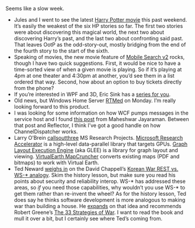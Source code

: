 Seems like a slow week.

-   Jules and I went to see the latest [Harry Potter
    movie](http://www.harrypotterorderofthephoenix.com/) this past
    weekend. It’s easily the weakest of the six HP stories so far. The
    first two stories were about discovering this magical world, the
    next two about discovering Harry’s past, and the last two about
    confronting said past. That leaves OotP as the odd-story-out, mostly
    bridging from the end of the fourth story to the start of the sixth.
-   Speaking of movies, the new movie feature of [Mobile Search
    v2](http://virtualearth.spaces.live.com/Blog/cns!2BBC66E99FDCDB98!8910.entry)
    rocks, though I have two quick suggestions. First, it would be nice
    to have a time-sorted view of when a given movie is playing. So if
    it’s playing at 4pm at one theater and 4:30pm at another, you’d see
    them in a list ordered that way. Second, how about an option to buy
    tickets directly from the phone?
-   If you’re interested in WPF and 3D, Eric Sink has a [series for
    you](http://software.ericsink.com/wpf3d/index.html).
-   Old news, but Windows Home Server
    [RTMed](http://blogs.technet.com/homeserver/archive/2007/07/16/ship-it.aspx)
    on Monday. I’m really looking forward to this product.
-   I was looking for some information on how WCF pumps messages in the
    service host and I found [this
    post](http://blogs.msdn.com/mahjayar/archive/2006/12/22/wcf-runtime-blocks.aspx)
    from Maheshwar Jayaraman. Between that post and Reflector, I think
    I’ve got a good handle on how ChannelDispatcher works.
-   Larry O’Brein
    [calls](http://www.knowing.net/PermaLink,guid,1e2684b4-d7e8-4927-8307-a477a82af958.aspx)[out](http://www.knowing.net/PermaLink,guid,32f45ea2-e324-4326-8496-697a07c15a96.aspx)[three](http://www.knowing.net/PermaLink,guid,f06c9629-09c6-430c-ad9f-9fa7ae71a908.aspx)
    MS Research Projects. [Microsoft Research
    Accelerator](http://research.microsoft.com/research/downloads/Details/25e1bea3-142e-4694-bde5-f0d44f9d8709/Details.aspx)
    is a high-level data-parallel library that targets GPUs. [Graph
    Layout Execution
    Engine](http://research.microsoft.com/~levnach/GLEEWebPage.htm) (aka
    GLEE) is a library for graph layout and viewing. [VirtualEarth
    MapCruncher](http://research.microsoft.com/research/downloads/Details/66596bbd-0444-4ab1-93bc-e41f010a237d/Details.aspx)
    converts existing maps (PDF and bitmaps) to work with Virtual Earth.
-   Ted Neward [weighs
    in](http://blogs.tedneward.com/2007/07/14/The+Korean+Conflict+And+Why+SOAP+And+REST+Were+Never+A+Quotwarquot.aspx)
    on the David Chappell’s [Korean War REST vs. WS-\*
    analogy](http://www.davidchappell.com/blog/2007/06/rest-vs-ws-war-is-over-if-you-want-it.html).
    Skim the history lesson, but make sure you read his points about
    security and reliability interop. WS-\* has addressed these areas,
    so *if* you need those capabilities, why wouldn’t you use WS-\* to
    get them rather than re-invent the wheel? As for the history lesson,
    Ted does say he thinks software development is more analogous to
    making war than building a house. He
    [expands](http://blogs.tedneward.com/2007/07/14/The+Strategies+Of+Software+Development.aspx)
    on that idea and recommends Robert Greene’s [The 33 Strategies of
    War](http://www.amazon.com/33-Strategies-War-Robert-Greene/dp/0670034576).
    I want to read the book and mull it over a bit, but I certainly see
    where Ted’s coming from.

